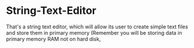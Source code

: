 # String-Text-Editor
That's a string text editor, which will allow its user to create simple text files and store them in primary memory (Remember you will be storing data in primary memory RAM not on hard disk,
